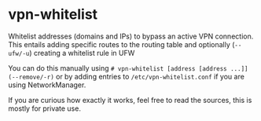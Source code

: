 # vpn-whitelist

Whitelist addresses (domains and IPs) to bypass an active VPN connection. This entails
adding specific routes to the routing table and optionally (`--ufw/-u`) creating a
whitelist rule in UFW

You can do this manually using `# vpn-whitelist [address [address ...]] (--remove/-r)`
or by adding entries to `/etc/vpn-whitelist.conf` if you are using NetworkManager.

If you are curious how exactly it works, feel free to read the sources, this is mostly
for private use.

